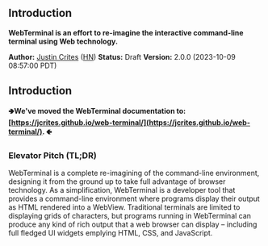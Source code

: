 ## Introduction

**WebTerminal is an effort to re-imagine the interactive command-line terminal using Web technology.**

**Author:** [Justin Crites](https://github.com/jcrites) ([HN](https://news.ycombinator.com/user?id=jcrites))
**Status:** Draft
**Version:** 2.0.0 (2023-10-09 08:57:00 PDT)

## Introduction

**🢂We've moved the WebTerminal documentation to: [https://jcrites.github.io/web-terminal/](https://jcrites.github.io/web-terminal/). 🢀**

### Elevator Pitch (TL;DR)

WebTerminal is a complete re-imagining of the command-line environment, designing it from the ground up to take full advantage of browser technology. As a simplification, WebTerminal is a developer tool that provides a command-line environment where programs display their output as HTML rendered into a WebView. Traditional terminals are limited to displaying grids of characters, but programs running in WebTerminal can produce any kind of rich output that a web browser can display – including full fledged UI widgets emplying HTML, CSS, and JavaScript.


